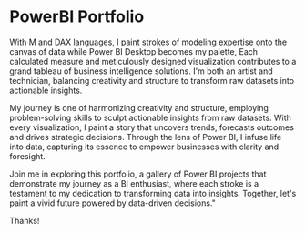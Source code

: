 # PowerBI Portfolio

With M and DAX languages, I paint strokes of modeling expertise onto the canvas of data while Power BI Desktop becomes my palette, Each calculated measure and meticulously designed visualization contributes to a grand tableau of business intelligence solutions. I'm both an artist and technician, balancing creativity and structure to transform raw datasets into actionable insights.

My journey is one of harmonizing creativity and structure, employing problem-solving skills to sculpt actionable insights from raw datasets. With every visualization, I paint a story that uncovers trends, forecasts outcomes and drives strategic decisions. Through the lens of Power BI, I infuse life into data, capturing its essence to empower businesses with clarity and foresight.

Join me in exploring this portfolio, a gallery of Power BI projects that demonstrate my journey as a BI enthusiast, where each stroke is a testament to my dedication to transforming data into insights. Together, let's paint a vivid future powered by data-driven decisions."

Thanks!



